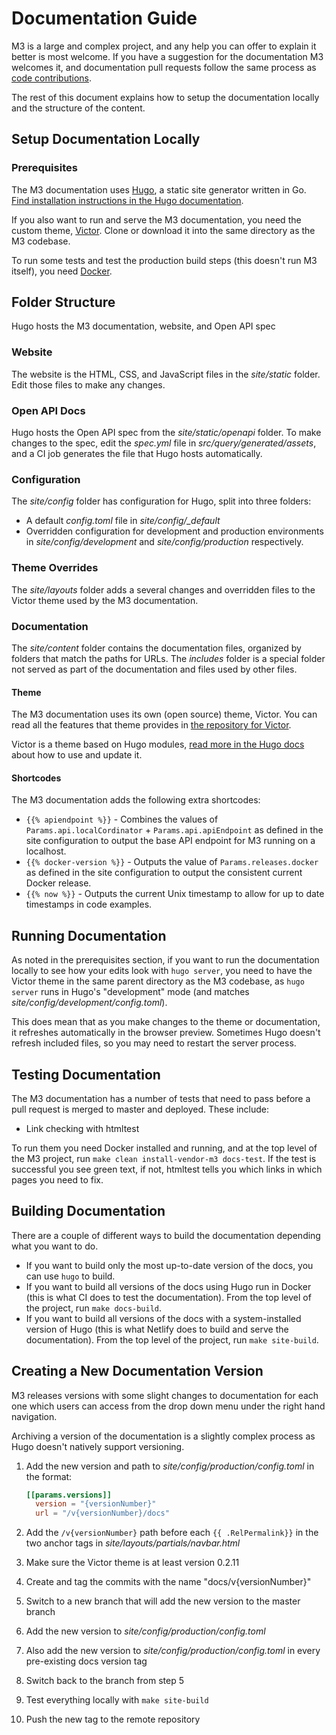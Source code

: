 # Documentation Guide

M3 is a large and complex project, and any help you can offer to explain it better is most welcome. If you have a suggestion for the documentation M3 welcomes it, and documentation pull requests follow the same process as [code contributions](CONTRIBUTING.md).

The rest of this document explains how to setup the documentation locally and the structure of the content.

## Setup Documentation Locally

### Prerequisites

The M3 documentation uses [Hugo](https://gohugo.io/), a static site generator written in Go. [Find installation instructions in the Hugo documentation](https://gohugo.io/getting-started/installing/).

If you also want to run and serve the M3 documentation, you need the custom theme, [Victor](https://github.com/chronosphereio/victor). Clone or download it into the same directory as the M3 codebase.

To run some tests and test the production build steps (this doesn't run M3 itself), you need [Docker](https://www.docker.com).

## Folder Structure

Hugo hosts the M3 documentation, website, and Open API spec

### Website

The website is the HTML, CSS, and JavaScript files in the _site/static_ folder. Edit those files to make any changes.

### Open API Docs

Hugo hosts the Open API spec from the _site/static/openapi_ folder. To make changes to the spec, edit the _spec.yml_ file in _src/query/generated/assets_, and a CI job generates the file that Hugo hosts automatically.

### Configuration

The _site/config_ folder has configuration for Hugo, split into three folders:

-   A default  _config.toml_ file in _site/config/\_default_
-   Overridden configuration for development and production environments in _site/config/development_ and _site/config/production_ respectively.

### Theme Overrides

The _site/layouts_ folder adds a several changes and overridden files to the Victor theme used by the M3 documentation.

### Documentation

The _site/content_ folder contains the documentation files, organized by folders that match the paths for URLs. The _includes_ folder is a special folder not served as part of the documentation and files used by other files.

#### Theme

The M3 documentation uses its own (open source) theme, Victor. You can read all the features that theme provides in [the repository for Victor](https://github.com/chronosphereio/victor).

Victor is a theme based on Hugo modules, [read more in the Hugo docs](https://gohugo.io/hugo-modules/use-modules/) about how to use and update it.

#### Shortcodes

The M3 documentation adds the following extra shortcodes:

-   `{{% apiendpoint %}}` - Combines the values of `Params.api.localCordinator` + `Params.api.apiEndpoint` as defined in the site configuration to output the base API endpoint for M3 running on a localhost.
-   `{{% docker-version %}}` - Outputs the value of `Params.releases.docker` as defined in the site configuration to output the consistent current Docker release.
-   `{{% now %}}` - Outputs the current Unix timestamp to allow for up to date timestamps in code examples.

## Running Documentation

As noted in the prerequisites section, if you want to run the documentation locally to see how your edits look with `hugo server`, you need to have the Victor theme in the same parent directory as the M3 codebase, as `hugo server` runs in Hugo's "development" mode (and matches _site/config/development/config.toml_).

This does mean that as you make changes to the theme or documentation, it refreshes automatically in the browser preview. Sometimes Hugo doesn't refresh included files, so you may need to restart the server process.

## Testing Documentation

The M3 documentation has a number of tests that need to pass before a pull request is merged to master and deployed. These include:

-   Link checking with htmltest

To run them you need Docker installed and running, and at the top level of the M3 project, run `make clean install-vendor-m3 docs-test`. If the test is successful you see green text, if not, htmltest tells you which links in which pages you need to fix.

## Building Documentation

There are a couple of different ways to build the documentation depending what you want to do.

- If you want to build only the most up-to-date version of the docs, you can use `hugo` to build.
- If you want to build all versions of the docs using Hugo run in Docker (this is what CI does to test the documentation). From the top level of the project, run `make docs-build`.
- If you want to build all versions of the docs with a system-installed version of Hugo (this is what Netlify does to build and serve the documentation). From the top level of the project, run `make site-build`.

## Creating a New Documentation Version

M3 releases versions with some slight changes to documentation for each one which users can access from the drop down menu under the right hand navigation.

Archiving a version of the documentation is a slightly complex process as Hugo doesn't natively support versioning.

1.  Add the new version and path to _site/config/production/config.toml_ in the format:

    ```toml
    [[params.versions]]
      version = "{versionNumber}"
      url = "/v{versionNumber}/docs"
    ```
2.  Add the `/v{versionNumber}` path before each `{{ .RelPermalink}}` in the two anchor tags in _site/layouts/partials/navbar.html_
3.  Make sure the Victor theme is at least version 0.2.11
4.  Create and tag the commits with the name "docs/v{versionNumber}"
5.  Switch to a new branch that will add the new version to the master branch
6.  Add the new version to _site/config/production/config.toml_
7.  Also add the new version to _site/config/production/config.toml_ in every pre-existing docs version tag
8.  Switch back to the branch from step 5
9.  Test everything locally with `make site-build`
10. Push the new tag to the remote repository
